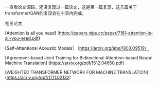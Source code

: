 一直看论文源码，还没复现过一篇论文，这是第一篇复现，这几篇关于transformer/GAN的复现会在十天内完成。

相关论文

[Attention is all you need] (https://papers.nips.cc/paper/7181-attention-is-all-you-need.pdf)

[Self-Attentional Acoustic Models]  （https://arxiv.org/abs/1803.09519）

[Agreement-based Joint Training for Bidirectional Attention-based Neural Machine Translation] (https://arxiv.org/pdf/1512.04650.pdf)

[WEIGHTED TRANSFORMER NETWORK FOR MACHINE TRANSLATION] (https://arxiv.org/pdf/1711.02132)



